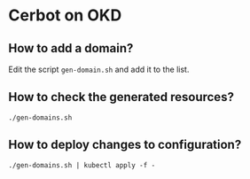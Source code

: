 # Cerbot on OKD

## How to add a domain?

Edit the script `gen-domain.sh` and add it to the list.

## How to check the generated resources?

```
./gen-domains.sh
```

## How to deploy changes to configuration?

```
./gen-domains.sh | kubectl apply -f -
```